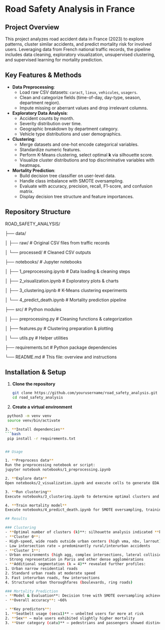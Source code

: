 # Road Safety Analysis in France

## Project Overview
This project analyzes road accident data in France (2023) to explore patterns, cluster similar accidents, and predict mortality risk for involved users. Leveraging data from French national traffic records, the pipeline includes data cleaning, exploratory visualization, unsupervised clustering, and supervised learning for mortality prediction.

## Key Features & Methods
- **Data Preprocessing**:  
  - Load raw CSV datasets: `caract`, `lieux`, `vehicules`, `usagers`.  
  - Clean and categorize fields (time-of-day, day-type, season, department region).  
  - Impute missing or aberrant values and drop irrelevant columns.  
- **Exploratory Data Analysis**:  
  - Accident counts by month.  
  - Severity distribution over time.  
  - Geographic breakdown by department category.  
  - Vehicle type distributions and user demographics.  
- **Clustering**:  
  - Merge datasets and one-hot encode categorical variables.  
  - Standardize numeric features.  
  - Perform K-Means clustering, select optimal **k** via silhouette score.  
  - Visualize cluster distributions and top discriminative variables with heatmaps.  
- **Mortality Prediction**:  
  - Build decision tree classifier on user-level data.  
  - Handle class imbalance with SMOTE oversampling.  
  - Evaluate with accuracy, precision, recall, F1-score, and confusion matrix.  
  - Display decision tree structure and feature importances.

## Repository Structure

ROAD_SAFETY_ANALYSIS/

├── data/

│ ├── raw/ # Original CSV files from traffic records

│ └── processed/ # Cleaned CSV outputs

├── notebooks/ # Jupyter notebooks

│ ├── 1_preprocessing.ipynb # Data loading & cleaning steps

│ ├── 2_visualization.ipynb # Exploratory plots & charts

│ ├── 3_clustering.ipynb # K-Means clustering experiments

│ └── 4_predict_death.ipynb # Mortality prediction pipeline

├── src/ # Python modules

│ ├── preprocessing.py # Cleaning functions & categorization

│ ├── features.py # Clustering preparation & plotting

│ └── utils.py # Helper utilities

├── requirements.txt # Python package dependencies

└── README.md # This file: overview and instructions


## Installation & Setup
1. **Clone the repository**  
   ```bash
   git clone https://github.com/yourusername/road_safety_analysis.git
   cd road_safety_analysis

2. **Create a virtual environment**
  ```bash
   python3 -m venv venv
   source venv/bin/activate

3. **Install dependencies**
  ```bash
   pip install -r requirements.txt


## Usage

1. **Preprocess data**
Run the preprocessing notebook or script:
jupyter notebook notebooks/1_preprocessing.ipynb

2. **Explore data**
Open notebooks/2_visualization.ipynb and execute cells to generate EDA charts.

3. **Run clustering**
Execute notebooks/3_clustering.ipynb to determine optimal clusters and visualize results.

4. **Train mortality model**
Execute notebooks/4_predict_death.ipynb for SMOTE oversampling, training, and evaluation.

## Results

### Clustering
- **Optimal number of clusters (k)**: silhouette analysis indicated **k = 2**, with clusters of meaningful size and separation.
- **Cluster 0**:  
  - High‐speed, wide roads outside urban centers (high vma, nbv, larrout)  
  - Low intersection rate → predominantly rural/interurban accidents  
- **Cluster 1**:  
  - Urban environments (high agg, complex intersections, lateral collisions)  
  - Strong representation in Paris and other dense agglomérations  
- **Additional segmentation (k = 4)** revealed further profiles:  
  1. Urban narrow residential roads  
  2. Standard urban roads at moderate speed  
  3. Fast interurban roads, few intersections  
  4. Structured urban thoroughfares (boulevards, ring roads)  

### Mortality Prediction
- **Model & Evaluation**: Decision tree with SMOTE oversampling achieved  
  - **Overall accuracy**: ~66%  
  
- **Key predictors**:  
  1. **Seatbelt usage (secu1)** – unbelted users far more at risk  
  2. **Sex** – male users exhibited slightly higher mortality  
  3. **User category (catu)** – pedestrians and passengers showed distinct risk patterns  



